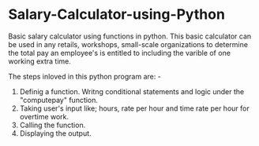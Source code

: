 # Salary-Calculator-using-Python
Basic salary calculator using functions in python.
This basic calculator can be used in any retails, workshops, small-scale organizations to determine the total pay an employee's is entitled to including the varible of one working extra time.

The steps inloved in this python program are: -
1) Definig a function. Writng conditional statements and logic under the "computepay" function.
2) Taking user's input like; hours, rate per hour and time rate per hour for overtime work.
3) Calling the function.
4) Displaying the output.
